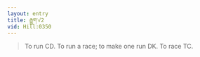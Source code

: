 ```yaml
---
layout: entry
title: རྒྱུག་√2
vid: Hill:0350
---
```

> To run CD\. To run a race; to make one run DK\. To race TC\.


